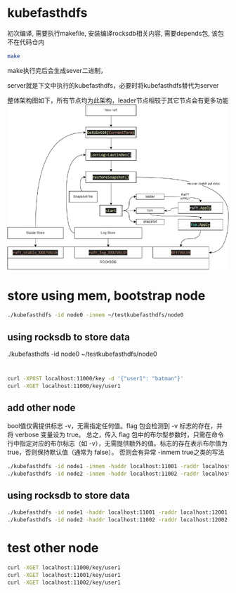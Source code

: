# kubefasthdfs

初次编译, 需要执行makefile, 安装编译rocksdb相关内容, 需要depends包, 该包不在代码仓内
```bash
make 
```
make执行完后会生成sever二进制，

server就是下文中执行的kubefasthdfs，必要时将kubefasthdfs替代为server


整体架构图如下，所有节点均为此架构，leader节点相较于其它节点会有更多功能
![](pictures/architecture.drawio.png)

# store using mem, bootstrap node
```bash
./kubefasthdfs -id node0 -inmem ~/testkubefasthdfs/node0
```

## using rocksdb to store data
./kubefasthdfs -id node0 ~/testkubefasthdfs/node0

#
```bash
curl -XPOST localhost:11000/key -d '{"user1": "batman"}'
curl -XGET localhost:11000/key/user1
```

## add other node
bool值仅需提供标志 -v，无需指定任何值。flag 包会检测到 -v 标志的存在，并将 verbose 变量设为 true。
总之，传入 flag 包中的布尔型参数时，只需在命令行中指定对应的布尔标志（如 -v），无需提供额外的值。标志的存在表示布尔值为 true，否则保持默认值（通常为 false）。
否则会有异常 -inmem true之类的写法

```bash
./kubefasthdfs -id node1 -inmem -haddr localhost:11001 -raddr localhost:12001 -join localhost:11000 ~/testkubefasthdfs/node1
./kubefasthdfs -id node2 -inmem -haddr localhost:11002 -raddr localhost:12002 -join localhost:11000 ~/testkubefasthdfs/node2
```

## using rocksdb to store data
```bash
./kubefasthdfs -id node1 -haddr localhost:11001 -raddr localhost:12001 -join localhost:11000 ~/testkubefasthdfs/node1
./kubefasthdfs -id node2 -haddr localhost:11002 -raddr localhost:12002 -join localhost:11000 ~/testkubefasthdfs/node2
```

# test other node
```bash
curl -XGET localhost:11000/key/user1
curl -XGET localhost:11001/key/user1
curl -XGET localhost:11002/key/user1
```